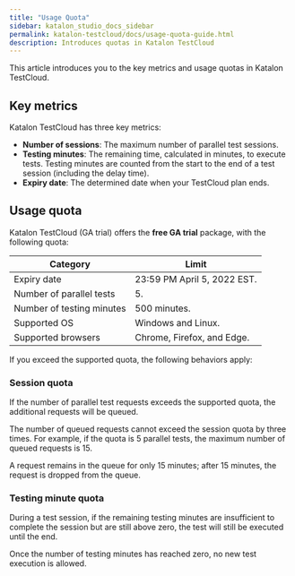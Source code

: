 ```yaml
---
title: "Usage Quota"
sidebar: katalon_studio_docs_sidebar
permalink: katalon-testcloud/docs/usage-quota-guide.html
description: Introduces quotas in Katalon TestCloud
---
```


This article introduces you to the key metrics and usage quotas in Katalon TestCloud.

## Key metrics

Katalon TestCloud has three key metrics:

* **Number of sessions**: The maximum number of parallel test sessions.
* **Testing minutes**: The remaining time, calculated in minutes, to execute tests. Testing minutes are counted from the start to the end of a test session (including the delay time).
* **Expiry date**: The determined date when your TestCloud plan ends.

## Usage quota

Katalon TestCloud (GA trial) offers the **free GA trial** package, with the following quota:

<table>
    <thead>
        <tr>
            <th><b>Category</b></th>
            <th><b>Limit</b></th>
        </tr>
    </thead>
    <tbody>
        <tr>
            <td>Expiry date</td>
            <td>23∶59 PM April 5, 2022 EST.</td>
        </tr>
        <tr>
            <td>Number of parallel tests</td>
            <td>5.</td>
        </tr>
        <tr>
            <td>Number of testing minutes</td>
            <td>500 minutes.</td>
        </tr>
        <tr>
            <td>Supported OS</td>
            <td>Windows and Linux.</td>
        </tr>
        <tr>
            <td>Supported browsers</td>
            <td>Chrome, Firefox, and Edge.</td>
        </tr>
    </tbody>
</table>

If you exceed the supported quota, the following behaviors apply:
### Session quota

If the number of parallel test requests exceeds the supported quota, the additional requests will be queued.

The number of queued requests cannot exceed the session quota by three times. For example, if the quota is 5 parallel tests, the maximum number of queued requests is 15.

A request remains in the queue for only 15 minutes; after 15 minutes, the request is dropped from the queue.

### Testing minute quota

During a test session, if the remaining testing minutes are insufficient to complete the session but are still above zero, the test will still be executed until the end.

Once the number of testing minutes has reached zero, no new test execution is allowed.